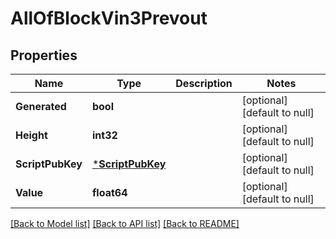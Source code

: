 # AllOfBlockVin3Prevout

## Properties
Name | Type | Description | Notes
------------ | ------------- | ------------- | -------------
**Generated** | **bool** |  | [optional] [default to null]
**Height** | **int32** |  | [optional] [default to null]
**ScriptPubKey** | [***ScriptPubKey**](ScriptPubKey.md) |  | [optional] [default to null]
**Value** | **float64** |  | [optional] [default to null]

[[Back to Model list]](../README.md#documentation-for-models) [[Back to API list]](../README.md#documentation-for-api-endpoints) [[Back to README]](../README.md)

